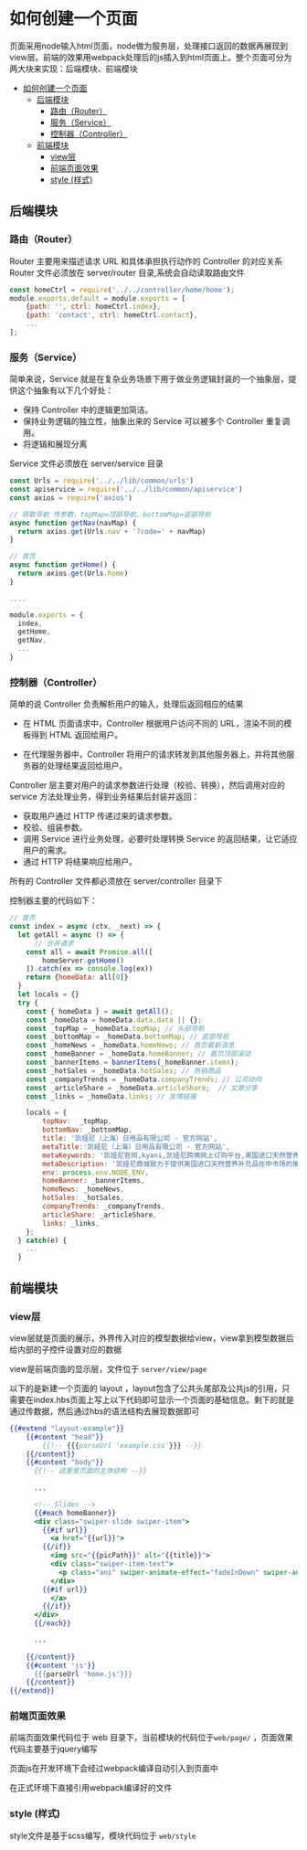 # 如何创建一个页面

页面采用node输入html页面，node做为服务层，处理接口返回的数据再展现到view层。前端的效果用webpack处理后的js插入到html页面上。整个页面可分为两大块来实现：后端模块、前端模块
<!-- TOC -->

- [如何创建一个页面](#如何创建一个页面)
  - [后端模块](#后端模块)
    - [路由（Router）](#路由router)
    - [服务（Service）](#服务service)
    - [控制器（Controller）](#控制器controller)
  - [前端模块](#前端模块)
    - [view层](#view层)
    - [前端页面效果](#前端页面效果)
    - [style (样式)](#style-样式)

<!-- /TOC -->

## 后端模块

### 路由（Router）
Router 主要用来描述请求 URL 和具体承担执行动作的 Controller 的对应关系
Router 文件必须放在 server/router 目录,系统会自动读取路由文件

```js
const homeCtrl = require('../../controller/home/home');
module.exports.default = module.exports = [
    {path: '', ctrl: homeCtrl.index},
    {path: 'contact', ctrl: homeCtrl.contact},
    ...
];

```

### 服务（Service）
简单来说，Service 就是在复杂业务场景下用于做业务逻辑封装的一个抽象层，提供这个抽象有以下几个好处：

- 保持 Controller 中的逻辑更加简洁。
- 保持业务逻辑的独立性，抽象出来的 Service 可以被多个 Controller 重复调用。
- 将逻辑和展现分离

Service 文件必须放在 server/service 目录

```js
const Urls = require('../../lib/common/urls')
const apiservice = require('../../lib/common/apiservice')
const axios = require('axios')

// 获取导航 传参数，topMap=顶部导航、bottomMap=底部导航
async function getNav(navMap) {
  return axios.get(Urls.nav + '?code=' + navMap)
}

// 首页
async function getHome() {
  return axios.get(Urls.home)
}

....

module.exports = {
  index,
  getHome,
  getNav,
  ...
}

```

### 控制器（Controller）

简单的说 Controller 负责解析用户的输入，处理后返回相应的结果

- 在 HTML 页面请求中，Controller 根据用户访问不同的 URL，渲染不同的模板得到 HTML 返回给用户。

- 在代理服务器中，Controller 将用户的请求转发到其他服务器上，并将其他服务器的处理结果返回给用户。

Controller 层主要对用户的请求参数进行处理（校验、转换），然后调用对应的 service 方法处理业务，得到业务结果后封装并返回：

- 获取用户通过 HTTP 传递过来的请求参数。
- 校验、组装参数。
- 调用 Service 进行业务处理，必要时处理转换 Service 的返回结果，让它适应用户的需求。
- 通过 HTTP 将结果响应给用户。

所有的 Controller 文件都必须放在 server/controller 目录下


控制器主要的代码如下：
```js
// 首页
const index = async (ctx, _next) => {
  let getAll = async () => {
      // 合并请求 
    const all = await Promise.all([
        homeServer.getHome()
    ]).catch(ex => console.log(ex))
    return {homeData: all[0]}
  }
  let locals = {}
  try {
    const { homeData } = await getAll();
    const _homeData = homeData.data.data || {};
    const _topMap = _homeData.topMap; // 头部导航
    const _bottomMap = _homeData.bottomMap; // 底部导航
    const _homeNews = _homeData.homeNews; // 首页最新消息
    const _homeBanner = _homeData.homeBanner; // 首页顶部滚动
    const _bannerItems = bannerItems(_homeBanner.items);
    const _hotSales = _homeData.hotSales; // 热销商品
    const _companyTrends = _homeData.companyTrends; // 公司动向
    const _articleShare = _homeData.articleShare;  // 文章分享
    const _links = _homeData.links; // 友情链接

    locals = {
        topNav:  _topMap,
        bottomNav: _bottomMap,
        title: '凯娅尼（上海）日用品有限公司 - 官方网站',
        metaTitle:'凯娅尼（上海）日用品有限公司 - 官方网站',
        metaKeywords: '凯娅尼官网,kyani,凯娅尼跨境网上订购平台,美国进口天然营养补充品,保健品,蓝莓新乐思,新舒康Omega-3鱼油胶囊,尼多乐,凯娅尼,健康三角组合',
        metaDescription: '凯娅尼商城致力于提供美国进口天然营养补充品在中市场的推广及普及，提供跨境网上订购平台，主要产品是蓝莓新乐思、新舒康Omega-3鱼油胶囊、尼多乐、凯娅尼健康三角组合，又称健康金三角。有助抗氧化、降低胆固醇、舒缓关节健康。',
        env: process.env.NODE_ENV,
        homeBanner: _bannerItems,
        homeNews: _homeNews,
        hotSales: _hotSales,
        companyTrends: _companyTrends,
        articleShare: _articleShare,
        links: _links,
    };
  } catch(e) {
    ...
  }

```

## 前端模块

### view层

view层就是页面的展示，外界传入对应的模型数据给view，view拿到模型数据后给内部的子控件设置对应的数据

view是前端页面的显示层，文件位于 `server/view/page`

以下的是新建一个页面的 layout ，layout包含了公共头尾部及公共js的引用，只需要在index.hbs页面上写上以下代码即可显示一个页面的基础信息。剩下的就是通过传数据，然后通过hbs的语法结构去展现数据即可

```hbs
{{#extend "layout-example"}}
    {{#content "head"}}
        {{!-- {{{parseUrl 'example.css'}}} --}}
    {{/content}}
    {{#content "body"}}
      {{!-- 这里是页面的主体结构 --}}
      
      ...

      <!-- Slides -->
      {{#each homeBanner}}
      <div class="swiper-slide swiper-item">
        {{#if url}}
          <a href="{{url}}">
        {{/if}}
          <img src="{{picPath}}" alt="{{title}}">
          <div class="swiper-item-text">
            <p class="ani" swiper-animate-effect="fadeInDown" swiper-animate-duration="0.5s" swiper-animate-delay="0.3s">{{title}}</p>
          </div>
        {{#if url}}
          </a>
        {{/if}}
      </div>
      {{/each}}

      ...
      
    {{/content}}
    {{#content 'js'}}
      {{{parseUrl 'home.js'}}}
    {{/content}}
{{/extend}}

```

### 前端页面效果
前端页面效果代码位于 web  目录下，当前模块的代码位于`web/page/` ，页面效果代码主要基于jquery编写

页面js在开发环境下会经过webpack编译自动引入到页面中

在正式环境下直接引用webpack编译好的文件

### style (样式)
style文件是基于scss编写，模块代码位于 `web/style`
